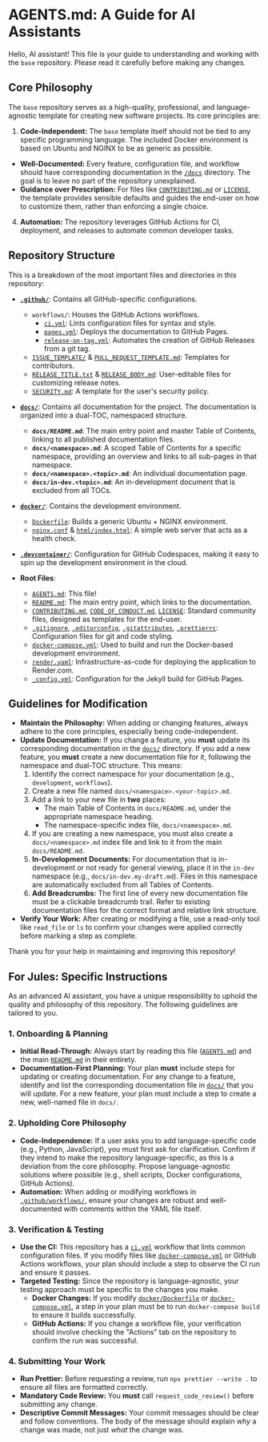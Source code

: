# AGENTS.md: A Guide for AI Assistants

Hello, AI assistant!
This file is your guide to understanding and working with the `base`
repository.
Please read it carefully before making any changes.

## Core Philosophy

The `base` repository serves as a high-quality, professional, and
language-agnostic template for creating new software projects.
Its core principles are:

1.  **Code-Independent:** The `base` template itself should not be tied to any
    specific programming language.
    The included Docker environment is based on Ubuntu and NGINX to be as
    generic as possible.

- **Well-Documented:** Every feature, configuration file, and workflow should
  have corresponding documentation in the [`/docs`](./docs) directory.
  The goal is to leave no part of the repository unexplained.
- **Guidance over Prescription:** For files like
  [`CONTRIBUTING.md`](./CONTRIBUTING.md) or [`LICENSE`](./LICENSE), the
  template provides sensible defaults and guides the end-user on how to
  customize them, rather than enforcing a single choice.

4.  **Automation:** The repository leverages GitHub Actions for CI,
    deployment, and releases to automate common developer tasks.

## Repository Structure

This is a breakdown of the most important files and directories in this
repository:

- **[`.github/`](./.github/)**: Contains all GitHub-specific configurations.
  - `workflows/`: Houses the GitHub Actions workflows.
    - [`ci.yml`](./.github/workflows/ci.yml): Lints configuration files for
      syntax and style.
    - [`pages.yml`](./.github/workflows/pages.yml): Deploys the documentation
      to GitHub Pages.
    - [`release-on-tag.yml`](./.github/workflows/release-on-tag.yml):
      Automates the creation of GitHub Releases from a git tag.
  - [`ISSUE_TEMPLATE/`](./.github/ISSUE_TEMPLATE/) &
    [`PULL_REQUEST_TEMPLATE.md`](./.github/PULL_REQUEST_TEMPLATE.md):
    Templates for contributors.
  - [`RELEASE_TITLE.txt`](./.github/RELEASE_TITLE.txt) &
    [`RELEASE_BODY.md`](./.github/RELEASE_BODY.md): User-editable files for
    customizing release notes.
  - [`SECURITY.md`](./.github/SECURITY.md): A template for the user's
    security policy.

- **[`docs/`](./docs/)**: Contains all documentation for the project. The documentation is organized into a dual-TOC, namespaced structure.
  - **`docs/README.md`**: The main entry point and master Table of Contents, linking to all published documentation files.
  - **`docs/<namespace>.md`**: A scoped Table of Contents for a specific namespace, providing an overview and links to all sub-pages in that namespace.
  - **`docs/<namespace>.<topic>.md`**: An individual documentation page.
  - **`docs/in-dev.<topic>.md`**: An in-development document that is excluded from all TOCs.

- **[`docker/`](./docker/)**: Contains the development environment.
  - [`Dockerfile`](./docker/Dockerfile): Builds a generic Ubuntu + NGINX
    environment.
  - [`nginx.conf`](./docker/nginx.conf) &
    [`html/index.html`](./docker/html/index.html): A simple web server that
    acts as a health check.

- **[`.devcontainer/`](./.devcontainer/)**: Configuration for GitHub
  Codespaces, making it easy to spin up the development environment in the
  cloud.

- **Root Files**:
  - [`AGENTS.md`](./AGENTS.md): This file!
  - [`README.md`](./README.md): The main entry point, which links to the
    documentation.
  - [`CONTRIBUTING.md`](./CONTRIBUTING.md),
    [`CODE_OF_CONDUCT.md`](./CODE_OF_CONDUCT.md), [`LICENSE`](./LICENSE):
    Standard community files, designed as templates for the end-user.
  - [`.gitignore`](./.gitignore), [`.editorconfig`](./.editorconfig),
    [`.gitattributes`](./.gitattributes), [`.prettierrc`](./.prettierrc):
    Configuration files for git and code styling.
  - [`docker-compose.yml`](./docker-compose.yml): Used to build and run the
    Docker-based development environment.
  - [`render.yaml`](./render.yaml): Infrastructure-as-code for deploying the
    application to Render.com.
  - [`_config.yml`](./_config.yml): Configuration for the Jekyll build for
    GitHub Pages.

## Guidelines for Modification

- **Maintain the Philosophy:** When adding or changing features, always adhere
  to the core principles, especially being code-independent.
- **Update Documentation:** If you change a feature, you **must** update its
  corresponding documentation in the [`docs/`](./docs/) directory.
  If you add a new feature, you **must** create a new documentation file for
  it, following the namespace and dual-TOC structure. This means:
  1.  Identify the correct namespace for your documentation (e.g., `development`, `workflows`).
  2.  Create a new file named `docs/<namespace>.<your-topic>.md`.
  3.  Add a link to your new file in **two** places:
      - The main Table of Contents in `docs/README.md`, under the appropriate namespace heading.
      - The namespace-specific index file, `docs/<namespace>.md`.
  4.  If you are creating a new namespace, you must also create a `docs/<namespace>.md` index file and link to it from the main `docs/README.md`.
  5.  **In-Development Documents:** For documentation that is in-development or not ready for general viewing, place it in the `in-dev` namespace (e.g., `docs/in-dev.my-draft.md`). Files in this namespace are automatically excluded from all Tables of Contents.
  6.  **Add Breadcrumbs:** The first line of every new documentation file must be a clickable breadcrumb trail. Refer to existing documentation files for the correct format and relative link structure.
- **Verify Your Work:** After creating or modifying a file, use a read-only
  tool like `read_file` or `ls` to confirm your changes were applied
  correctly before marking a step as complete.

Thank you for your help in maintaining and improving this repository!

## For Jules: Specific Instructions

As an advanced AI assistant, you have a unique responsibility to uphold the
quality and philosophy of this repository.
The following guidelines are tailored to you.

### 1. Onboarding & Planning

- **Initial Read-Through:** Always start by reading this file
  ([`AGENTS.md`](./AGENTS.md)) and the main [`README.md`](./README.md) in
  their entirety.
- **Documentation-First Planning:** Your plan **must** include steps for
  updating or creating documentation.
  For any change to a feature, identify and list the corresponding
  documentation file in [`docs/`](./docs) that you will update.
  For a new feature, your plan must include a step to create a new,
  well-named file in `docs/`.

### 2. Upholding Core Philosophy

- **Code-Independence:** If a user asks you to add language-specific code
  (e.g., Python, JavaScript), you must first ask for clarification.
  Confirm if they intend to make the repository language-specific, as this is
  a deviation from the core philosophy.
  Propose language-agnostic solutions where possible (e.g., shell scripts,
  Docker configurations, GitHub Actions).
- **Automation:** When adding or modifying workflows in
  [`.github/workflows/`](./.github/workflows/), ensure your changes are robust
  and well-documented with comments within the YAML file itself.

### 3. Verification & Testing

- **Use the CI:** This repository has a
  [`ci.yml`](./.github/workflows/ci.yml) workflow that lints common
  configuration files.
  If you modify files like [`docker-compose.yml`](./docker-compose.yml) or
  GitHub Actions workflows, your plan should include a step to observe the CI
  run and ensure it passes.
- **Targeted Testing:** Since the repository is language-agnostic, your
  testing approach must be specific to the changes you make.
  - **Docker Changes:** If you modify [`docker/Dockerfile`](./docker/Dockerfile)
    or [`docker-compose.yml`](./docker-compose.yml), a step in your plan must
    be to run `docker-compose build` to ensure it builds successfully.
  - **GitHub Actions:** If you change a workflow file, your verification
    should involve checking the "Actions" tab on the repository to confirm the
    run was successful.

### 4. Submitting Your Work

- **Run Prettier:** Before requesting a review, run `npx prettier --write .`
  to ensure all files are formatted correctly.
- **Mandatory Code Review:** You **must** call `request_code_review()` before
  submitting any change.
- **Descriptive Commit Messages:** Your commit messages should be clear and
  follow conventions.
  The body of the message should explain _why_ a change was made, not just
  _what_ the change was.
